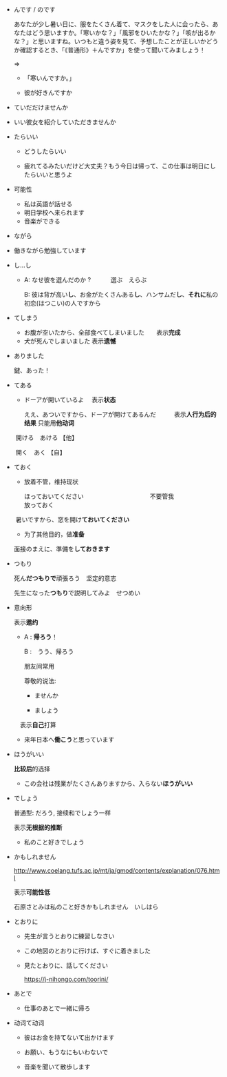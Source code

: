 

* んです / のです

  あなたが少し暑い日に、服をたくさん着て、マスクをした人に会ったら、あなたはどう思いますか。「寒いかな？」「風邪をひいたかな？」「咳が出るかな？」と思いますね。いつもと違う姿を見て、予想したことが正しいかどうか確認するとき、「《普通形》＋んですか」を使って聞いてみましょう！

  ⇒

  * 「寒いんですか。」

  * 彼が好きんですか

* ていだだけませんか
  
* いい彼女を紹介していただきませんか
  
* たらいい

  * どうしたらいい

  * 疲れてるみたいだけど大丈夫？もう今日は帰って、この仕事は明日にしたらいいと思うよ

* 可能性
  * 私は英語が話せる
  * 明日学校へ来られます
  * 音楽ができる

* ながら
  
* 働きながら勉強しています
  
* し...し

  * A: なせ彼を選んだのか ? 　　　選ぶ　えらぶ

    B: 彼は背が高い**し**、お金がたくさんある**し**、ハンサムだ**し**、**それに**私の初恋(はつこい)の人ですから

* てしまう
  * お腹が空いたから、全部食べてしまいました　　表示**完成**
  * 犬が死んでしまいました                                           表示**遗憾**



* ありました

  鍵、あった！

* てある

  * ドーアが開いているよ 　表示**状态**

    ええ、あついですから、ドーアが開けてあるんだ　　　表示**人行为后的结果**  只能用**他动词**

　　開ける　あける  【他】

　　開く　あく  【自】

* ておく

  * 放着不管，维持现状

    ほっておいてください　　　　　　　　　　　不要管我　　　　　　　　　　　　放っておく

  ​       暑いですから、窓を開け**ておいてください**     

  *  为了其他目的，做**准备**

    面接のまえに、準備を**しておきます**

* つもり

  死ん**だつもりで**頑張ろう　坚定的意志

  先生になった**つもり**で説明してみよ　せつめい

* 意向形

     表示**邀约**

  * A : **帰ろう**！

    B :　うう、帰ろう

    朋友间常用

    尊敬的说法: 

    * ませんか

    * ましょう

  　表示**自己**打算

  * 来年日本へ**働こう**と思っています 

* ほうがいい

     **比较后**的选择

  * この会社は残業がたくさんありますから、入らない**ほうがいい**

* でしょう

     普通型: だろう, 接续和でしょう一样

     表示**无根据的推断**

  * 私のこと好きでしょう

* かもしれません

  http://www.coelang.tufs.ac.jp/mt/ja/gmod/contents/explanation/076.html

  表示**可能性低**

  石原さとみは私のこと好きかもしれません　いしはら

* とおりに

  * 先生が言うとおりに練習しなさい

  * この地図のとおりに行けば、すぐに着きました

  * 見たとおりに、話してください

    https://j-nihongo.com/toorini/

* あとで
  * 仕事のあとで一緒に帰ろ

* 动词て动词

  * 彼はお金を持**て**ない**て**出かけます

  * お願い、もうなにもいわないで

  * 音楽を聞いて散歩します







